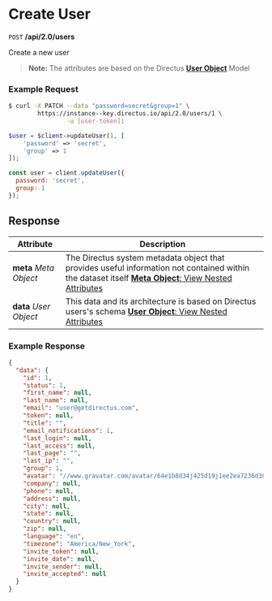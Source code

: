 # Create User

<span class="request">`POST` **/api/2.0/users**</span>

<span class="description">Create a new user</span>

> **Note:** The attributes are based on the Directus [**User Object**](/overview/objects-model.md#user-object) Model

### Example Request

```bash
$ curl -X PATCH --data "password=secret&group=1" \
        https://instance--key.directus.io/api/2.0/users/1 \
                -u [user-token]:
```

```php
$user = $client->updateUser(1, [
    'password' => 'secret',
    'group' => 1
]);
```

```javascript
const user = client.updateUser({
  password: 'secret',
  group: 1
});
```

## Response

<span class="attributes">Attribute</span> | Description
-------|------------
**meta** _Meta Object_ | The Directus system metadata object that provides useful information not contained within the dataset itself [**Meta Object**: View Nested Attributes](/overview/objects-model.md#meta-object)
**data** _User Object_ | <span class="custom">This data and its architecture is based on Directus users's schema</span> [**User Object**: View Nested Attributes](/overview/objects-model.md#user-object)

### Example Response

```json
{
  "data": {
    "id": 1,
    "status": 1,
    "first_name": null,
    "last_name": null,
    "email": "user@getdirectus.com",
    "token": null,
    "title": "",
    "email_notifications": 1,
    "last_login": null,
    "last_access": null,
    "last_page": "",
    "last_ip": "",
    "group": 1,
    "avatar": "//www.gravatar.com/avatar/64e1b8d34j425d19j1ee2ea7236d3028?s=200&d=identicon&r=g",
    "company": null,
    "phone": null,
    "address": null,
    "city": null,
    "state": null,
    "country": null,
    "zip": null,
    "language": "en",
    "timezone": "America/New_York",
    "invite_token": null,
    "invite_date": null,
    "invite_sender": null,
    "invite_accepted": null
  }
}
```
